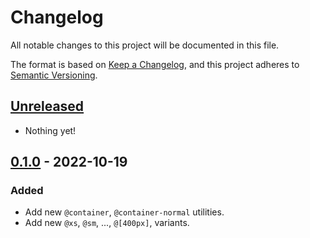 # Changelog

All notable changes to this project will be documented in this file.

The format is based on [Keep a Changelog](https://keepachangelog.com/en/1.0.0/),
and this project adheres to [Semantic Versioning](https://semver.org/spec/v2.0.0.html).

## [Unreleased]

- Nothing yet!

## [0.1.0] - 2022-10-19

### Added

- Add new `@container`, `@container-normal` utilities.
- Add new `@xs`, `@sm`, ..., `@[400px]`, variants.

[unreleased]: https://github.com/tailwindlabs/tailwindcss-container-queries/compare/v0.1.0...HEAD
[0.1.0]: https://github.com/tailwindlabs/tailwindcss-container-queries/releases/tag/v0.1.0
